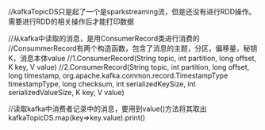 //kafkaTopicDS只是起了一个是sparkstreaming流，但是还没有进行RDD操作。需要进行RDD的相关操作后才能打印数据


 //从kafka中读取的消息，是用ConsumerRecord类进行消费的
 //ConsummerRecord有两个构造函数，包含了消息的主题，分区，偏移量，秘钥K，消息本体value
 //1.ConsumerRecord(String topic, int partition, long offset, K key, V value)
 //2.ConsumerRecord(String topic, int partition, long offset, long timestamp, org.apache.kafka.common.record.TimestampType timestampType, long checksum, int serializedKeySize, int serializedValueSize, K key, V value)

  //读取kafka中消费者记录中的消息，要用到value()方法将其取出
    kafkaTopicDS.map(key=>key.value).print()